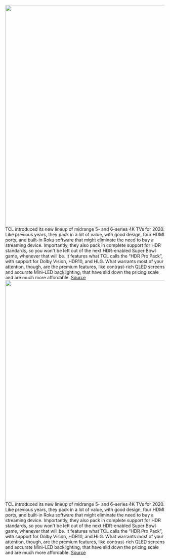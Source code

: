 <img src='https://cdn.vox-cdn.com/thumbor/L4xjbNqLDF5ZOOZxKWG-lZB-RJM=/0x0:1688x1125/1200x800/filters:focal(709x428:979x698)/cdn.vox-cdn.com/uploads/chorus_image/image/67187526/tclmainhero.0.jpg' width='700px' /><br/>
TCL introduced its new lineup of midrange 5- and 6-series 4K TVs for 2020. Like previous years, they pack in a lot of value, with good design, four HDMI ports, and built-in Roku software that might eliminate the need to buy a streaming device. Importantly, they also pack in complete support for HDR standards, so you won't be left out of the next HDR-enabled Super Bowl game, whenever that will be. It features what TCL calls the “HDR Pro Pack”, with support for Dolby Vision, HDR10, and HLG. What warrants most of your attention, though, are the premium features, like contrast-rich QLED screens and accurate Mini-LED backlighting, that have slid down the pricing scale and are much more affordable.
<a href='https://www.theverge.com/2020/8/11/21363318/tcl-2020-5-6-series-4k-tvs-qled-mini-led-backlighting-gaming-ps5-xbox-series-x'> Source <a/><img src='https://cdn.vox-cdn.com/thumbor/L4xjbNqLDF5ZOOZxKWG-lZB-RJM=/0x0:1688x1125/1200x800/filters:focal(709x428:979x698)/cdn.vox-cdn.com/uploads/chorus_image/image/67187526/tclmainhero.0.jpg' width='700px' /><br/>
TCL introduced its new lineup of midrange 5- and 6-series 4K TVs for 2020. Like previous years, they pack in a lot of value, with good design, four HDMI ports, and built-in Roku software that might eliminate the need to buy a streaming device. Importantly, they also pack in complete support for HDR standards, so you won't be left out of the next HDR-enabled Super Bowl game, whenever that will be. It features what TCL calls the “HDR Pro Pack”, with support for Dolby Vision, HDR10, and HLG. What warrants most of your attention, though, are the premium features, like contrast-rich QLED screens and accurate Mini-LED backlighting, that have slid down the pricing scale and are much more affordable.
<a href='https://www.theverge.com/2020/8/11/21363318/tcl-2020-5-6-series-4k-tvs-qled-mini-led-backlighting-gaming-ps5-xbox-series-x'> Source <a/>